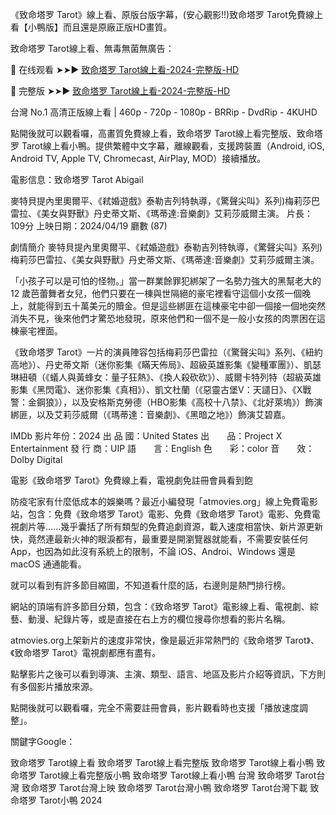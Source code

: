 《致命塔罗 Tarot》線上看、原版台版字幕，(安心觀影!!)致命塔罗 Tarot免費線上看【小鴨版】而且還是原廠正版HD畫質。

致命塔罗 Tarot線上看、無毒無菌無廣告：

<p dir="auto">🔴 在线观看 ➤➤► <a href="https://flixsmovies.site/zh/movie/1111873" rel="nofollow">致命塔罗 Tarot線上看-2024-完整版-HD</a></p>

<p dir="auto">🔴 完整版 ➤➤► <a href="https://flixsmovies.site/en/movie/1111873" rel="nofollow">致命塔罗 Tarot線上看-2024-完整版-HD</a></p>


台灣 No.1 高清正版線上看 | 460p - 720p - 1080p - BRRip - DvdRip - 4KUHD

點開後就可以觀看囉，高畫質免費線上看，致命塔罗 Tarot線上看完整版、致命塔罗 Tarot線上看小鴨。提供繁體中文字幕，離線觀看，支援跨裝置（Android, iOS, Android TV, Apple TV, Chromecast, AirPlay, MOD）接續播放。

電影信息：致命塔罗 Tarot Abigail

麥特貝提內里奧爾平、《弒婚遊戲》泰勒吉列特執導，《驚聲尖叫》系列)梅莉莎巴雷拉、《美女與野獸》丹史蒂文斯、《瑪蒂達:音樂劇》艾莉莎威爾主演。
片長：109分 上映日期：2024/04/19 廳數 (87)

劇情簡介
麥特貝提內里奧爾平、《弒婚遊戲》泰勒吉列特執導，《驚聲尖叫》系列)梅莉莎巴雷拉、《美女與野獸》丹史蒂文斯、《瑪蒂達:音樂劇》艾莉莎威爾主演。

「小孩子可以是可怕的怪物。」當一群業餘罪犯綁架了一名勢力強大的黑幫老大的 12 歲芭蕾舞者女兒，他們只要在一棟與世隔絕的豪宅裡看守這個小女孩一個晚上，就能得到五十萬美元的贖金。但是這些綁匪在這棟豪宅中卻一個接一個地突然消失不見，後來他們才驚恐地發現，原來他們和一個不是一般小女孩的肉票困在這棟豪宅裡面。

《致命塔罗 Tarot》一片的演員陣容包括梅莉莎巴雷拉（《驚聲尖叫》系列、《紐約高地》）、丹史蒂文斯（迷你影集《瞞天佈局》、超級英雄影集《變種軍團》）、凱瑟琳紐頓（《蟻人與黃蜂女：量子狂熱》、《換人殺砍砍》）、威爾卡特列特（超級英雄影集《黑閃電》、迷你影集《真相》）、凱文杜蘭（《惡靈古堡V：天譴日》、《X戰警：金鋼狼》），以及安格斯克勞德（HBO影集《高校十八禁》、《北好萊塢》）飾演綁匪，以及艾莉莎威爾（《瑪蒂達：音樂劇》、《黑暗之地》）飾演艾碧嘉。

IMDb
影片年份：2024
出  品  國：United States
出　　品：Project X Entertainment
發  行  商：UIP
語　　言：English
色　　彩：color
音　　效：Dolby Digital

電影《致命塔罗 Tarot》免費線上看，電視劇免註冊會員看到飽

防疫宅家有什麼低成本的娛樂嗎？最近小編發現「atmovies.org」線上免費電影站，包含：免費《致命塔罗 Tarot》電影、免費《致命塔罗 Tarot》電影、免費電視劇片等......幾乎囊括了所有類型的免費追劇資源，載入速度相當快、新片源更新快，竟然連最新火神的眼淚都有，最重要是開瀏覽器就能看，不需要安裝任何 App，也因為如此沒有系統上的限制，不論 iOS、Androi、Windows 還是 macOS 通通能看。

就可以看到有許多節目縮圖，不知道看什麼的話，右邊則是熱門排行榜。

網站的頂端有許多節目分類，包含：《致命塔罗 Tarot》電影線上看、電視劇、綜藝、動漫、紀錄片等，或是直接在右上方的欄位搜尋你想看的影片名稱。

atmovies.org上架新片的速度非常快，像是最近非常熱門的《致命塔罗 Tarot》、《致命塔罗 Tarot》電視劇都應有盡有。

點擊影片之後可以看到導演、主演、類型、語言、地區及影片介紹等資訊，下方則有多個影片播放來源。

點開後就可以觀看囉，完全不需要註冊會員，影片觀看時也支援「播放速度調整」。

關鍵字Google：

致命塔罗 Tarot線上看
致命塔罗 Tarot線上看完整版
致命塔罗 Tarot線上看小鴨
致命塔罗 Tarot線上看完整版小鴨
致命塔罗 Tarot線上看小鴨 台灣
致命塔罗 Tarot台灣
致命塔罗 Tarot台灣上映
致命塔罗 Tarot台灣小鴨
致命塔罗 Tarot台灣下載
致命塔罗 Tarot小鴨 2024 
